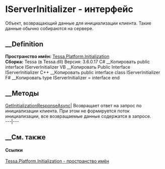 # IServerInitializer - интерфейс
Объект, возвращающий данные для инициализации клиента. Такие данные обычно
собираются на сервере.
## __Definition
 **Пространство имён:**
[Tessa.Platform.Initialization](N_Tessa_Platform_Initialization.htm)  
 **Сборка:** Tessa (в Tessa.dll) Версия: 3.6.0.17
C# __Копировать
     public interface IServerInitializer
VB __Копировать
     Public Interface IServerInitializer
C++ __Копировать
     public interface class IServerInitializer
F# __Копировать
     type IServerInitializer = interface end
##  __Методы
[GetInitializationResponseAsync](M_Tessa_Platform_Initialization_IServerInitializer_GetInitializationResponseAsync.htm)|
Возвращает ответ на запрос по инициализации клиента. При этом не формируется
поток инициализации, все возвращаемые данные содержатся в запросе.  
---|---  
## __См. также
#### Ссылки
[Tessa.Platform.Initialization - пространство
имён](N_Tessa_Platform_Initialization.htm)
